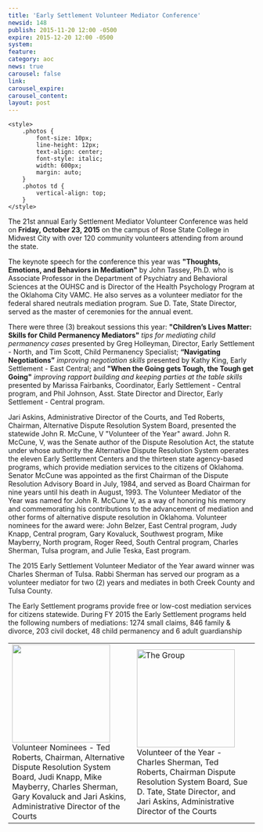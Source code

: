 ```yaml
---
title: 'Early Settlement Volunteer Mediator Conference'
newsid: 148
publish: 2015-11-20 12:00 -0500
expire: 2015-12-20 12:00 -0500
system: 
feature: 
category: aoc
news: true
carousel: false
link: 
carousel_expire: 
carousel_content: 
layout: post
---
```

	<style>
		.photos {
			font-size: 10px;
			line-height: 12px;
			text-align: center;
			font-style: italic;
			width: 600px;
			margin: auto;
		}
		.photos td {
			vertical-align: top;
		}
	</style>
<p>The 21st annual Early Settlement Mediator Volunteer Conference was held on <strong>Friday, October 23, 2015</strong> on the campus of Rose State College in Midwest City with over 120 community volunteers attending from around the state.</p>
<p>The keynote speech for the conference this year was <strong>"Thoughts, Emotions, and Behaviors in Mediation"</strong> by John Tassey, Ph.D. who is Associate Professor in the Department of Psychiatry and Behavioral Sciences at the OUHSC and is Director of the Health Psychology Program at the Oklahoma City VAMC. He also serves as a volunteer mediator for the federal shared neutrals mediation program.  Sue D. Tate, State Director, served as the master of ceremonies for the annual event.  
</p>
<p>There were three (3) breakout sessions this year:  <strong>"Children’s Lives Matter:  Skills for Child Permanency Mediators"</strong> <em>tips for mediating child permanency cases</em> presented by Greg Holleyman, Director, Early Settlement - North, and Tim Scott, Child Permanency Specialist; <strong>“Navigating Negotiations”</strong> <em>improving negotiation skills</em> presented by Kathy King, Early Settlement - East Central; and  <strong>"When the Going gets Tough, the Tough get Going"</strong> <em>improving rapport building and keeping parties at the table skills</em> presented by Marissa Fairbanks, Coordinator, Early Settlement - Central program, and Phil Johnson, Asst. State Director and Director, Early Settlement - Central program. </p>
<p>Jari Askins, Administrative Director of the Courts, and Ted Roberts, Chairman, Alternative Dispute Resolution System Board, presented the statewide John R. McCune, V "Volunteer of the Year" award.  John R. McCune, V, was the Senate author of the Dispute Resolution Act, the statute under whose authority the Alternative Dispute Resolution System operates the eleven Early Settlement Centers and the thirteen state agency-based programs, which provide mediation services to the citizens of Oklahoma. Senator McCune was appointed as the first Chairman of the Dispute Resolution Advisory Board in July, 1984, and served as Board Chairman for nine years until his death in August, 1993. The Volunteer Mediator of the Year was named for John R. McCune V, as a way of honoring his memory and commemorating his contributions to the advancement of mediation and other forms of alternative dispute resolution in Oklahoma.  Volunteer nominees for the award were:  John Belzer, East Central program, Judy Knapp, Central program, Gary Kovaluck, Southwest program, Mike Mayberry, North program, Roger Reed, South Central program, Charles Sherman, Tulsa program, and Julie Teska, East program.</p>
<p>The 2015 Early Settlement Volunteer Mediator of the Year award winner was Charles Sherman of Tulsa. Rabbi Sherman has served our program as a volunteer mediator for two (2) years and mediates in both Creek County and Tulsa County. </p>
<p>The Early Settlement programs provide free or low-cost mediation services for citizens statewide. During FY 2015 the Early Settlement programs held the following numbers of mediations:  1274 small claims, 846 family &amp; divorce, 203 civil docket, 48 child permanency and 6 adult guardianship</p><p style="text-align: center;">
<table class="photos">
	<tr>
		<td><img style="height: 200px;" alt="" src="http://www.oscn.net/assets/img/mediator-training-1.jpg" /><br />
			Volunteer Nominees - Ted Roberts, Chairman, Alternative Dispute Resolution System Board, Judi Knapp, Mike Mayberry, Charles Sherman, Gary Kovaluck and Jari Askins, Administrative Director of the Courts
		</td>
		<td><img style="height: 200px;" alt="The Group" src="http://www.oscn.net/assets/img/mediator-training-2.jpg" /><br />
		Volunteer of the Year - Charles Sherman, Ted Roberts, Chairman Dispute Resolution System Board, Sue D. Tate, State Director, and Jari Askins, Administrative Director of the Courts</td>
	</tr>
</table>
</p>
<p></p>
<p></p>	